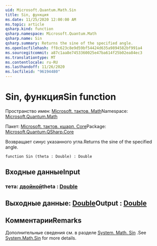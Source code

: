 ```yaml
---
uid: Microsoft.Quantum.Math.Sin
title: Sin, функция
ms.date: 11/25/2020 12:00:00 AM
ms.topic: article
qsharp.kind: function
qsharp.namespace: Microsoft.Quantum.Math
qsharp.name: Sin
qsharp.summary: Returns the sine of the specified angle.
ms.openlocfilehash: ff8c623c8e9d59bf54424d635a9894582bf991a4
ms.sourcegitcommit: a87c1aa8e7453360025e47ba614f25b02ea84ec3
ms.translationtype: MT
ms.contentlocale: ru-RU
ms.lasthandoff: 11/26/2020
ms.locfileid: "96194480"
---
```

# <a name="sin-function"></a><span data-ttu-id="3a0d1-102">Sin, функция</span><span class="sxs-lookup"><span data-stu-id="3a0d1-102">Sin function</span></span>

<span data-ttu-id="3a0d1-103">Пространство имен: [Microsoft. тактов. Math](xref:Microsoft.Quantum.Math)</span><span class="sxs-lookup"><span data-stu-id="3a0d1-103">Namespace: [Microsoft.Quantum.Math](xref:Microsoft.Quantum.Math)</span></span>

<span data-ttu-id="3a0d1-104">Пакет: [Microsoft. тактов. кшарп. Core](https://nuget.org/packages/Microsoft.Quantum.QSharp.Core)</span><span class="sxs-lookup"><span data-stu-id="3a0d1-104">Package: [Microsoft.Quantum.QSharp.Core](https://nuget.org/packages/Microsoft.Quantum.QSharp.Core)</span></span>


<span data-ttu-id="3a0d1-105">Возвращает синус указанного угла.</span><span class="sxs-lookup"><span data-stu-id="3a0d1-105">Returns the sine of the specified angle.</span></span>

```qsharp
function Sin (theta : Double) : Double
```


## <a name="input"></a><span data-ttu-id="3a0d1-106">Входные данные</span><span class="sxs-lookup"><span data-stu-id="3a0d1-106">Input</span></span>

### <a name="theta--double"></a><span data-ttu-id="3a0d1-107">тета: [двойной](xref:microsoft.quantum.lang-ref.double)</span><span class="sxs-lookup"><span data-stu-id="3a0d1-107">theta : [Double](xref:microsoft.quantum.lang-ref.double)</span></span>





## <a name="output--double"></a><span data-ttu-id="3a0d1-108">Выходные данные: [Double](xref:microsoft.quantum.lang-ref.double)</span><span class="sxs-lookup"><span data-stu-id="3a0d1-108">Output : [Double](xref:microsoft.quantum.lang-ref.double)</span></span>



## <a name="remarks"></a><span data-ttu-id="3a0d1-109">Комментарии</span><span class="sxs-lookup"><span data-stu-id="3a0d1-109">Remarks</span></span>

<span data-ttu-id="3a0d1-110">Дополнительные сведения см. в разделе [System. Math. Sin](https://docs.microsoft.com/dotnet/api/system.math.sin) .</span><span class="sxs-lookup"><span data-stu-id="3a0d1-110">See [System.Math.Sin](https://docs.microsoft.com/dotnet/api/system.math.sin) for more details.</span></span>